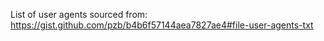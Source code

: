 List of user agents sourced from: https://gist.github.com/pzb/b4b6f57144aea7827ae4#file-user-agents-txt
